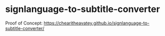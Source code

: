 # signlanguage-to-subtitle-converter

Proof of Concept: https://chearitheavatey.github.io/signlanguage-to-subtitle-converter/
